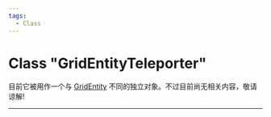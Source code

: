 ```yaml
---
tags:
  - Class
---
```

# Class "GridEntityTeleporter"

目前它被用作一个与 [GridEntity](GridEntity.md) 不同的独立对象。不过目前尚无相关内容，敬请谅解!

___